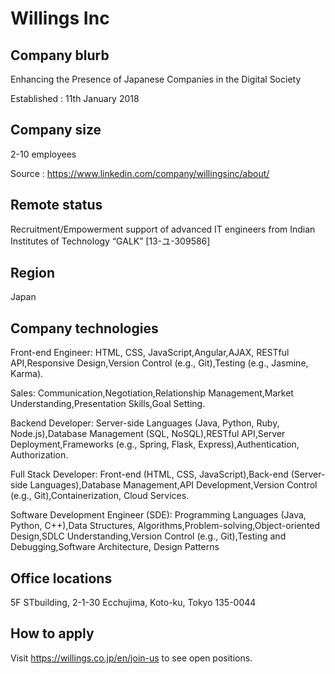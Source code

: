 # Willings Inc

## Company blurb
Enhancing the Presence of Japanese Companies in the Digital Society

Established : 11th January 2018

## Company size

2-10 employees

Source : https://www.linkedin.com/company/willingsinc/about/

## Remote status

Recruitment/Empowerment support of advanced IT engineers from Indian Institutes of Technology “GALK” [13-ユ-309586]

## Region

Japan

## Company technologies
Front-end Engineer:
HTML, CSS, JavaScript,Angular,AJAX, RESTful API,Responsive Design,Version Control (e.g., Git),Testing (e.g., Jasmine, Karma).

Sales:
Communication,Negotiation,Relationship Management,Market Understanding,Presentation Skills,Goal Setting.

Backend Developer:
Server-side Languages (Java, Python, Ruby, Node.js),Database Management (SQL, NoSQL),RESTful API,Server Deployment,Frameworks (e.g., Spring, Flask, Express),Authentication, Authorization.

Full Stack Developer:
Front-end (HTML, CSS, JavaScript),Back-end (Server-side Languages),Database Management,API Development,Version Control (e.g., Git),Containerization, Cloud Services.

Software Development Engineer (SDE):
Programming Languages (Java, Python, C++),Data Structures, Algorithms,Problem-solving,Object-oriented Design,SDLC Understanding,Version Control (e.g., Git),Testing and Debugging,Software Architecture, Design Patterns

## Office locations

5F STbuilding, 2-1-30 Ecchujima, Koto-ku, Tokyo 135-0044

## How to apply

Visit https://willings.co.jp/en/join-us to see open positions.
